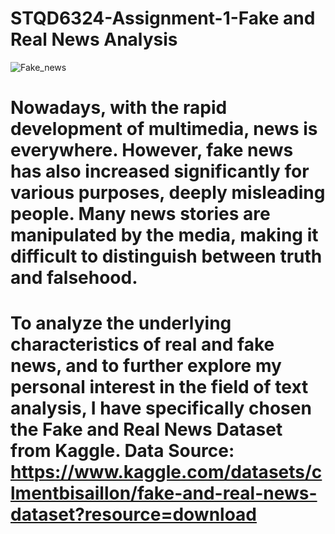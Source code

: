 # STQD6324-Assignment-1-Fake and Real News Analysis
![Fake_news](https://github.com/user-attachments/assets/d259a3e7-96c5-4105-88ea-e9610eacce79)
# Nowadays, with the rapid development of multimedia, news is everywhere. However, fake news has also increased significantly for various purposes, deeply misleading people. Many news stories are manipulated by the media, making it difficult to distinguish between truth and falsehood.
# To analyze the underlying characteristics of real and fake news, and to further explore my personal interest in the field of text analysis, I have specifically chosen the Fake and Real News Dataset from Kaggle. Data Source: https://www.kaggle.com/datasets/clmentbisaillon/fake-and-real-news-dataset?resource=download
